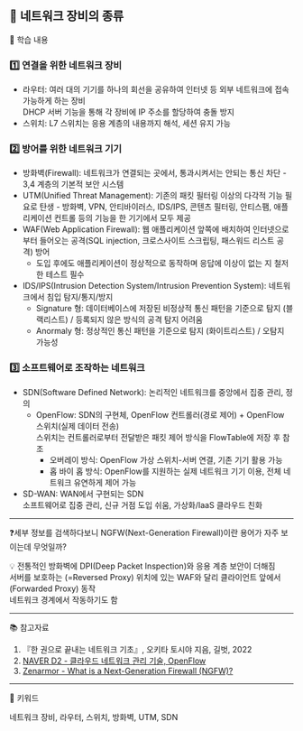 ## 📖 네트워크 장비의 종류

📝 학습 내용    
### 1️⃣ 연결을 위한 네트워크 장비  
  - 라우터: 여러 대의 기기를 하나의 회선을 공유하여 인터넷 등 외부 네트워크에 접속 가능하게 하는 장비  
  DHCP 서버 기능을 통해 각 장비에 IP 주소를 할당하여 충돌 방지 
  - 스위치: L7 스위치는 응용 계층의 내용까지 해석, 세션 유지 가능

### 2️⃣ 방어를 위한 네트워크 기기
  - 방화벽(Firewall): 네트워크가 연결되는 곳에서, 통과시켜서는 안되는 통신 차단 - 3,4 계층의 기본적 보안 시스템
  - UTM(Unified Threat Management): 기존의 패킷 필터링 이상의 다각적 기능 필요로 탄생 - 방화벽, VPN, 안티바이러스, IDS/IPS, 콘텐츠 필터링, 안티스팸, 애플리케이션 컨트롤 등의 기능을 한 기기에서 모두 제공
  - WAF(Web Application Firewall): 웹 애플리케이션 앞쪽에 배치하여 인터넷으로부터 들어오는 공격(SQL injection, 크로스사이트 스크립팅, 패스워드 리스트 공격) 방어
    - 도입 후에도 애플리케이션이 정상적으로 동작하며 응답에 이상이 없는 지 철저한 테스트 필수
  - IDS/IPS(Intrusion Detection System/Intrusion Prevention System): 네트워크에서 침입 탐지/통지/방지
    - Signature 형: 데이터베이스에 저장된 비정상적 통신 패턴을 기준으로 탐지 (블랙리스트) / 등록되지 않은 방식의 공격 탐지 어려움
    - Anormaly 형: 정상적인 통신 패턴을 기준으로 탐지 (화이트리스트) / 오탐지 가능성
   
### 3️⃣ 소프트웨어로 조작하는 네트워크
  - SDN(Software Defined Network): 논리적인 네트워크를 중앙에서 집중 관리, 정의
    - OpenFlow: SDN의 구현체, OpenFlow 컨트롤러(경로 제어) + OpenFlow 스위치(실제 데이터 전송)  
    스위치는 컨트롤러로부터 전달받은 패킷 제어 방식을 FlowTable에 저장 후 참조
      - 오버레이 방식: OpenFlow 가상 스위치-서버 연결, 기존 기기 활용 가능
      - 홉 바이 홉 방식: OpenFlow를 지원하는 실제 네트워크 기기 이용, 전체 네트워크 유연하게 제어 가능
  - SD-WAN: WAN에서 구현되는 SDN  
  소프트웨어로 집중 관리, 신규 거점 도입 쉬움, 가상화/IaaS 클라우드 친화

---
❓세부 정보를 검색하다보니 NGFW(Next-Generation Firewall)이란 용어가 자주 보이는데 무엇일까?

💡 전통적인 방화벽에 DPI(Deep Packet Inspection)와 응용 계층 보안이 더해짐  
서버를 보호하는 (=Reversed Proxy) 위치에 있는 WAF와 달리 클라이언트 앞에서(Forwarded Proxy) 동작  
네트워크 경계에서 작동하기도 함

---
📚 참고자료

1. 『한 권으로 끝내는 네트워크 기초』, 오키타 토시야 지음, 길벗, 2022
2. [NAVER D2 - 클라우드 네트워크 관리 기술, OpenFlow](https://d2.naver.com/helloworld/387756)
3. [Zenarmor - What is a Next-Generation Firewall (NGFW)?](https://www.zenarmor.com/docs/network-security-tutorials/what-is-next-generation-firewall)

---
💫 키워드

네트워크 장비, 라우터, 스위치, 방화벽, UTM, SDN